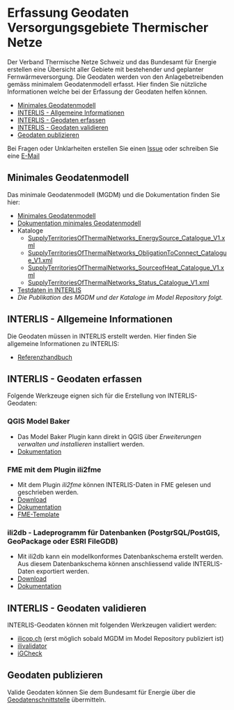 # Erfassung Geodaten Versorgungsgebiete Thermischer Netze
Der Verband Thermische Netze Schweiz und das Bundesamt für Energie erstellen eine Übersicht aller Gebiete mit bestehender und geplanter Fernwärmeversorgung. Die Geodaten werden von den Anlagebetreibenden gemäss minimalem Geodatenmodell erfasst. Hier finden Sie nützliche Informationen welche bei der Erfassung der Geodaten helfen können.

* [Minimales Geodatenmodell](https://github.com/SFOE/ErfassungVersorgungsgebieteThermischerNetze/tree/main#minimales-geodatenmodell)
* [INTERLIS - Allgemeine Informationen](https://github.com/SFOE/ErfassungVersorgungsgebieteThermischerNetze/tree/main#interlis---allgemeine-informationen)
* [INTERLIS - Geodaten erfassen](https://github.com/SFOE/ErfassungVersorgungsgebieteThermischerNetze/tree/main#interlis---geodaten-erfassen)
* [INTERLIS - Geodaten validieren](https://github.com/SFOE/ErfassungVersorgungsgebieteThermischerNetze/tree/main#interlis---geodaten-validieren)
* [Geodaten publizieren](https://github.com/SFOE/ErfassungVersorgungsgebieteThermischerNetze/tree/main#geodaten-publizieren)

Bei Fragen oder Unklarheiten erstellen Sie einen [Issue](https://github.com/SFOE/ErfassungVersorgungsgebieteThermischerNetze/issues) oder schreiben Sie eine [E-Mail](mailto:geoinformation@bfe.admin.ch)



## Minimales Geodatenmodell
Das minimale Geodatenmodell (MGDM) und die Dokumentation finden Sie hier:
* [Minimales Geodatenmodell](https://github.com/SFOE/ErfassungVersorgungsgebieteThermischerNetze/blob/main/files/SupplyTerritoriesOfThermalNetworks_V1.ili)
* [Dokumentation minimales Geodatenmodell](https://github.com/SFOE/ErfassungVersorgungsgebieteThermischerNetze/blob/main/files/Versorgungsgebiete%20thermischer%20Netze%20DE%20V1.pdf)
* Kataloge
  * [SupplyTerritoriesOfThermalNetworks_EnergySource_Catalogue_V1.xml](https://github.com/SFOE/ErfassungVersorgungsgebieteThermischerNetze/blob/main/files/SupplyTerritoriesOfThermalNetworks_EnergySource_Catalogue_V1.xml)
  * [SupplyTerritoriesOfThermalNetworks_ObligationToConnect_Catalogue_V1.xml](https://github.com/SFOE/ErfassungVersorgungsgebieteThermischerNetze/blob/main/files/SupplyTerritoriesOfThermalNetworks_ObligationToConnect_Catalogue_V1.xml)
  * [SupplyTerritoriesOfThermalNetworks_SourceofHeat_Catalogue_V1.xml](https://github.com/SFOE/ErfassungVersorgungsgebieteThermischerNetze/blob/main/files/SupplyTerritoriesOfThermalNetworks_SourceofHeat_Catalogue_V1.xml)
  * [SupplyTerritoriesOfThermalNetworks_Status_Catalogue_V1.xml](https://github.com/SFOE/ErfassungVersorgungsgebieteThermischerNetze/blob/main/files/SupplyTerritoriesOfThermalNetworks_Status_Catalogue_V1.xml)
* [Testdaten in INTERLIS](https://uvek-gis.admin.ch/BFE/berichte/VersorgungsgebieteThermischerNetze/Testdaten_Interlis.zip)
* *Die Publikation des MGDM und der Kataloge im Model Repository folgt.*

## INTERLIS - Allgemeine Informationen
Die Geodaten müssen in INTERLIS erstellt werden. Hier finden Sie allgemeine Informationen zu INTERLIS:
* [Referenzhandbuch](https://www.interlis.ch/dokumentation/interlis-2)

## INTERLIS - Geodaten erfassen
Folgende Werkzeuge eignen sich für die Erstellung von INTERLIS-Geodaten:

### QGIS Model Baker
* Das Model Baker Plugin kann direkt in QGIS über *Erweiterungen verwalten und installieren* installiert werden.
* [Dokumentation](https://opengisch.github.io/QgisModelBaker/de/)

### FME mit dem Plugin ili2fme
* Mit dem Plugin *ili2fme* können INTERLIS-Daten in FME gelesen und geschrieben werden.
* [Download](https://www.interlis.ch/downloads/ili2fme)
* [Dokumentation](https://www.geo.admin.ch/de/geodatenmodelle/)
* [FME-Template](https://uvek-gis.admin.ch/BFE/berichte/VersorgungsgebieteThermischerNetze/FME_Template_DE.zip)

### ili2db - Ladeprogramm für Datenbanken (PostgrSQL/PostGIS, GeoPackage oder ESRI FileGDB)
* Mit ili2db kann ein modellkonformes Datenbankschema erstellt werden. Aus diesem Datenbankschema können anschliessend valide INTERLIS-Daten exportiert werden.
* [Download](https://www.interlis.ch/downloads/ili2db)
* [Dokumentation](https://github.com/claeis/ili2db/blob/master/docs/ili2db.rst)

## INTERLIS - Geodaten validieren
INTERLIS-Geodaten können mit folgenden Werkzeugen validiert werden:
* [ilicop.ch](https://ilicop.ch/) (erst möglich sobald MGDM im Model Repository publiziert ist)
* [ilivalidator](https://www.interlis.ch/downloads/ilivalidator)
* [iGCheck](https://www.interlis.ch/downloads/igcheck)

## Geodaten publizieren
Valide Geodaten können Sie dem Bundesamt für Energie über die [Geodatenschnittstelle](https://github.com/SFOE/GeodatenschnittstelleDokumentation) übermitteln.
